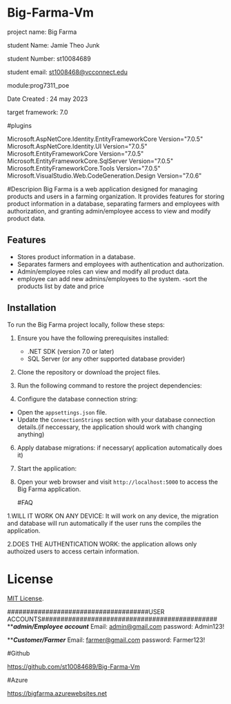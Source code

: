 # Big-Farma-Vm

project name: Big Farma

student Name: Jamie Theo Junk

student Number: st10084689

student email: st1008468@vcconnect.edu

module:prog7311_poe


Date Created : 24 may 2023

target framework: 7.0

#plugins


   Microsoft.AspNetCore.Identity.EntityFrameworkCore Version="7.0.5" 
   Microsoft.AspNetCore.Identity.UI Version="7.0.5"
   Microsoft.EntityFrameworkCore Version="7.0.5" 
   Microsoft.EntityFrameworkCore.SqlServer Version="7.0.5" 
   Microsoft.EntityFrameworkCore.Tools Version="7.0.5"
   Microsoft.VisualStudio.Web.CodeGeneration.Design Version="7.0.6" 




#Descripion
Big Farma is a web application designed for managing products and users in a farming organization. It provides features for storing product information in a database, separating farmers and employees with authorization, and granting admin/employee access to view and modify product data.

## Features

- Stores product information in a database.
- Separates farmers and employees with authentication and authorization.
- Admin/employee roles can view and modify all product data.
- employee can add new admins/employees to the system.
-sort the products list by date and price

## Installation

To run the Big Farma project locally, follow these steps:

1. Ensure you have the following prerequisites installed:
   - .NET SDK (version 7.0 or later)
   - SQL Server (or any other supported database provider)

2. Clone the repository or download the project files.



4. Run the following command to restore the project dependencies:

5. Configure the database connection string:
- Open the `appsettings.json` file.
- Update the `ConnectionStrings` section with your database connection details.(if neccessary, the application should work with changing anything)

6. Apply database migrations: if necessary( application automatically does it)

7. Start the application:

8. Open your web browser and visit `http://localhost:5000` to access the Big Farma application.

	#FAQ

1.WILL IT WORK ON ANY DEVICE:
  It will work on any device, the migration and database will run automatically if the user runs the compiles the application.

2.DOES THE AUTHENTICATION WORK:
  the application allows only authoized users to access certain information.




# License

[MIT License](LICENSE).

#####################################USER ACCOUNTS##############################################
***********admin/Employee account*********
Email: admin@gmail.com
password: Admin123!

***********Customer/Farmer*********
Email: farmer@gmail.com
password: Farmer123!

#Github

https://github.com/st10084689/Big-Farma-Vm

#Azure

https://bigfarma.azurewebsites.net





